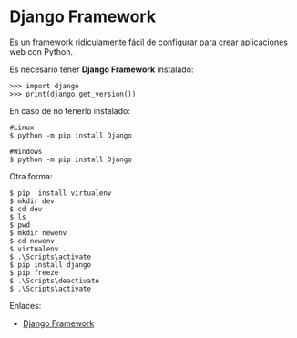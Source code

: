 # Django Framework

Es un framework ridículamente fácil de configurar para crear aplicaciones web con Python.

Es necesario tener **Django Framework** instalado:

```
>>> import django
>>> print(django.get_version())
```

En caso de no tenerlo instalado:
```
#Linux
$ python -m pip install Django

#Windows
$ python -m pip install Django
```

Otra forma:
```
$ pip  install virtualenv
$ mkdir dev
$ cd dev
$ ls
$ pwd
$ mkdir newenv
$ cd newenv
$ virtualenv .
$ .\Scripts\activate
$ pip install django
$ pip freeze
$ .\Scripts\deactivate
$ .\Scripts\activate
```







Enlaces:

* [Django Framework](https://www.djangoproject.com/)
